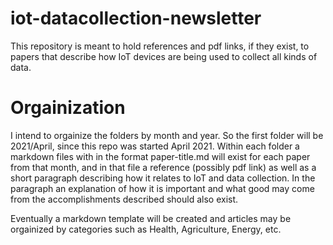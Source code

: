 # iot-datacollection-newsletter
This repository is meant to hold references and pdf links, if they exist, to papers that describe how IoT devices are being used to collect all kinds of data.

# Orgainization
I intend to orgainize the folders by month and year. So the first folder will be 2021/April, since this repo was started April 2021. Within each folder a markdown files with in the format paper-title.md will exist for each paper from that month, and in that file a reference (possibly pdf link) as well as a short paragraph describing how it relates to IoT and data collection. In the paragraph an explanation of how it is important and what good may come from the accomplishments described should also exist.

Eventually a markdown template will be created and articles may be orgainized by categories such as Health, Agriculture, Energy, etc.
